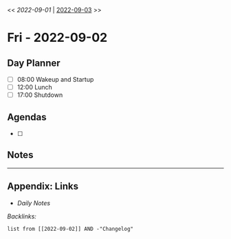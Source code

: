 \<\< *2022-09-01* | [2022-09-03](2022-09-03.md) >>

# Fri - 2022-09-02

## Day Planner

* [ ] 08:00 Wakeup and Startup
* [ ] 12:00 Lunch
* [ ] 17:00 Shutdown

## Agendas

* [ ] 

## Notes

---

## Appendix: Links

* *Daily Notes*

*Backlinks:*

````dataview
list from [[2022-09-02]] AND -"Changelog"
````
